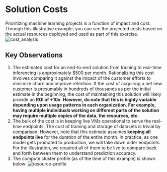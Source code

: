 # Solution Costs
Prioritizing machine learning projects is a function of impact and cost. Through this illustrative example,
you can see the projected costs based on the actual resources deployed and used as part of this exercise.
![cost_analysis](./imgs/cost-analysis.jpg)

## Key Observations
1. The estimated cost for an end-to-end solution from training to real-time inferencing is approximately $500
   per month. Rationalizing this cost involves comparing it against the impact of the customer efforts to
   minimize churn and improve retention. If the cost of acquiring a net new customer is presumably in hundreds
   of thousands as per the initial estimate in the beginning, the cost of maintaining this solution will
   likely provide an **ROI of +10x**. **However, do note that this is highly variable depending upon usage
   patterns in each organization. For example, having multiple individuals working on different parts of the
   solution may require multiple copies of the data, the resources, etc.**
2. The bulk of the cost is in keeping live VMs operational to serve the real-time endpoints. The cost of
   training and storage of datasets is trivial by comparison. However, note that this estimate assumes
   **keeping all endpoints live** for the duration of the entire month. In practice, as one model gets
   promoted to production, we will take down older endpoints. For the illustration, we required all of them to
   be live to compare back and forth between them to understand prediction accuracy.
3. The compute cluster profile (as of the time of this example) is shown below:
   ![resource-profile](./imgs/resource-profile.jpg)

